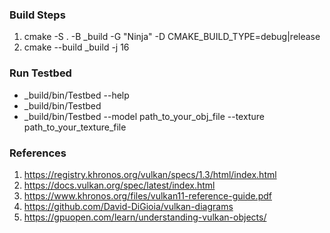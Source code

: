 ### Build Steps
1. cmake -S . -B _build -G "Ninja" -D CMAKE_BUILD_TYPE=debug|release
2. cmake --build _build -j 16

### Run Testbed
- _build/bin/Testbed --help
- _build/bin/Testbed
- _build/bin/Testbed --model path_to_your_obj_file --texture path_to_your_texture_file



### References
1. https://registry.khronos.org/vulkan/specs/1.3/html/index.html
2. https://docs.vulkan.org/spec/latest/index.html
3. https://www.khronos.org/files/vulkan11-reference-guide.pdf
4. https://github.com/David-DiGioia/vulkan-diagrams
5. https://gpuopen.com/learn/understanding-vulkan-objects/